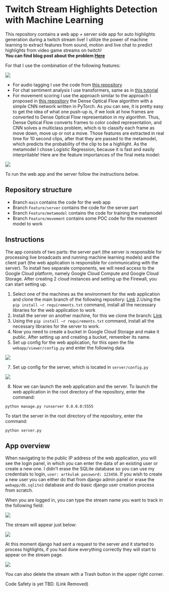 # Twitch Stream Highlights Detection with Machine Learning
This repository contains a web app + server side app for auto highlights generation during a twitch stream live!
I utilize the power of machine learning to extract features from sound, motion and live chat to predict highlights from video game streams on twitch! <br>
<b>You can find blog post about the problem [Here](https://artkulakov.medium.com/how-i-created-an-app-for-live-stream-highlight-detection-for-twitch-532f4027987e)</b>

For that I use the combination of the following features:

![](images/model_features.png)

* For audio tagging I use the code from [this repository](https://github.com/qiuqiangkong/audioset_tagging_cnn)
* For chat sentiment analysis I use transformers, same as in [this tutorial](https://huggingface.co/transformers/quicktour.html)
* For movement scoring I use the approach similar to the approach I proposed in [this repository](https://github.com/artkulak/workout-movement-counting)
  the Dense Optical Flow algorithm with a simple CNN network written in PyTorch. As you can see, it is pretty easy to get the idea of what one push-up is, if we look at how frames are converted to Dense Optical Flow representation in my algorithm. Thus, Dense Optical Flow converts frames to color coded representation, and CNN solves a multiclass problem, which is to classify each frame as move down, move up or not a move. Those features are extracted in real time for 10 second clips, after that they are passed to the metamodel, which predicts the probability of the clip to be a highlight. As the metamodel I chose Logistic Regression, because it is fast and easily interpritable! Here are the feature importances of the final meta model:

![](images/feature_importances.png)

To run the web app and the server follow the instructions below.


## Repository structure

* Branch `main` contains the code for the web app
* Branch `Feature/server` contains the code for the server part
* Branch `Feature/metamodel` contains the code for training the metamodel
* Branch `Feature/movement` contains some POC code for the movement model to work

## Instructions

The app consists of two parts: the server part (the server is responsible for processing live broadcasts and running machine learning models) and the client part (the web application is responsible for communicating with the server).
To install two separate components, we will need access to the Google Cloud platform, namely Google Cloud Compute and Google Cloud Storage.
After creating 2 cloud instances and setting up the Firewall, you can start setting up.

1. Select one of the machines as the environment for the web application and clone the main branch of the following repository: [Link](https://github.com/artkulak/stream-highlights-detection)
2.Using the `pip install –r requirements.txt` command, install all the necessary libraries for the web application to work
3. Install the server on another machine, for this we clone the branch: [Link](https://github.com/artkulak/stream-highlights-detection/tree/Feature/server)
4. Using the `pip install –r requirements.txt` command, install all the necessary libraries for the server to work.
5. Now you need to create a bucket in Google Cloud Storage and make it public. After setting up and creating a bucket, remember its name.
6. Set up config for the web application, for this open the file `webapp/viewer/config.py` and enter the following data 

![](images/config_1.png)

7. Set up config for the server, which is located in `server/config.py`

![](images/config_2.png)

8. Now we can launch the web application and the server. To launch the web application in the root directory of the repository, enter the command:

`python manage.py runserver 0.0.0.0:5555`

To start the server in the root directory of the repository, enter the command:

`python server.py`



## App overview

When navigating to the public IP address of the web application, you will see the login panel, in which you can enter the data of an existing user or create a new one.
I didn't erase the SQLite database so you can use my credentials to login, `user: artkulak password: 123456`. If you wish to create a new user you can either do that from django admin panel or erase the `webapp/db.sqlite3` database and do basic django user creation process from scratch.

When you are logged in, you can type the stream name you want to track in the following field:

![](images/add_stream.png)

The stream will appear just below:

![](images/stream_appeared.png)

At this moment django had sent a request to the server and it started to process highlights, if you had done everything correctly they will start to appear on the stream page.

![](images/highlights_appeared.png)

You can also delete the stream with a Trash button in the upper right corner.

Code Safety is yet TBD. (Link Removed)

